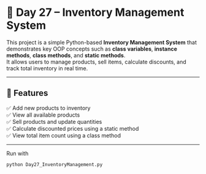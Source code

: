 # 🏪 Day 27 – Inventory Management System

This project is a simple Python-based **Inventory Management System** that demonstrates key OOP concepts such as **class variables**, **instance methods**, **class methods**, and **static methods**.  
It allows users to manage products, sell items, calculate discounts, and track total inventory in real time.

---

## 🚀 Features
✅ Add new products to inventory  
✅ View all available products  
✅ Sell products and update quantities  
✅ Calculate discounted prices using a static method  
✅ View total item count using a class method  

---

Run with
   ```bash
   python Day27_InventoryManagement.py
